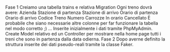 Fase 1
Creiamo una tabella trains e relativa Migration
Ogni treno dovrà avere:
Azienda
Stazione di partenza
Stazione di arrivo
Orario di partenza
Orario di arrivo
Codice Treno
Numero Carrozze
In orario
Cancellato
È probabile che siano necessarie altre colonne per far funzionare la tabella nel modo corretto ;) ...
Inserite inizialmente i dati tramite PhpMyAdmin.
Create Model relativo ed un Controller per mostrare nella home page tutti i treni che sono in partenza dalla data odierna.
Fase 2
Dopo averne definito la struttura inserite dei dati pseudo-reali tramite la classe Faker.